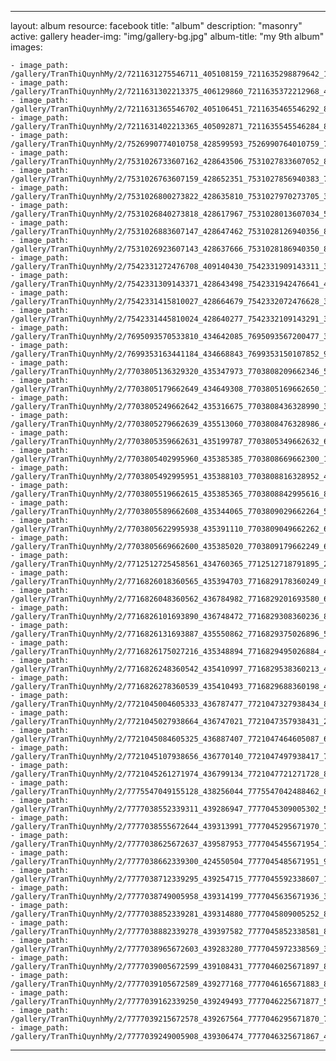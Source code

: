 
---
layout: album
resource: facebook
title: "album"
description: "masonry"
active: gallery
header-img: "img/gallery-bg.jpg"
album-title: "my 9th album"
images:
    
    - image_path: /gallery/TranThiQuynhMy/2/7211631275546711_405108159_7211635298879642_1293634090277043777_n.jpg
    - image_path: /gallery/TranThiQuynhMy/2/7211631302213375_406129860_7211635372212968_4848446225873468237_n.jpg
    - image_path: /gallery/TranThiQuynhMy/2/7211631365546702_405106451_7211635465546292_8362189491478502333_n.jpg
    - image_path: /gallery/TranThiQuynhMy/2/7211631402213365_405092871_7211635545546284_84153269269451783_n.jpg
    - image_path: /gallery/TranThiQuynhMy/2/7526990774010758_428599593_7526990764010759_7056663829470914973_n.jpg
    - image_path: /gallery/TranThiQuynhMy/2/7531026733607162_428643506_7531027833607052_8352900190738093972_n.jpg
    - image_path: /gallery/TranThiQuynhMy/2/7531026763607159_428652351_7531027856940383_737008893336260601_n.jpg
    - image_path: /gallery/TranThiQuynhMy/2/7531026800273822_428635810_7531027970273705_395786202260444992_n.jpg
    - image_path: /gallery/TranThiQuynhMy/2/7531026840273818_428617967_7531028013607034_5247047724382071556_n.jpg
    - image_path: /gallery/TranThiQuynhMy/2/7531026883607147_428647462_7531028126940356_8921819531935639476_n.jpg
    - image_path: /gallery/TranThiQuynhMy/2/7531026923607143_428637666_7531028186940350_8297239345438465766_n.jpg
    - image_path: /gallery/TranThiQuynhMy/2/7542331272476708_409140430_7542331909143311_3212328306188097138_n.jpg
    - image_path: /gallery/TranThiQuynhMy/2/7542331309143371_428643498_7542331942476641_4081473119365911549_n.jpg
    - image_path: /gallery/TranThiQuynhMy/2/7542331415810027_428664679_7542332072476628_3587690818286948458_n.jpg
    - image_path: /gallery/TranThiQuynhMy/2/7542331445810024_428640277_7542332109143291_3324954355396829660_n.jpg
    - image_path: /gallery/TranThiQuynhMy/2/7695093570533810_434642085_7695093567200477_3918210845735471262_n.jpg
    - image_path: /gallery/TranThiQuynhMy/2/7699353163441184_434668843_7699353150107852_9034142394085341103_n.jpg
    - image_path: /gallery/TranThiQuynhMy/2/7703805136329320_435347973_7703808209662346_5743575238949364193_n.jpg
    - image_path: /gallery/TranThiQuynhMy/2/7703805179662649_434649308_7703805169662650_1284726985081050900_n.jpg
    - image_path: /gallery/TranThiQuynhMy/2/7703805249662642_435316675_7703808436328990_3988163355730468842_n.jpg
    - image_path: /gallery/TranThiQuynhMy/2/7703805279662639_435513060_7703808476328986_4374956369906355633_n.jpg
    - image_path: /gallery/TranThiQuynhMy/2/7703805359662631_435199787_7703805349662632_6098820511518214521_n.jpg
    - image_path: /gallery/TranThiQuynhMy/2/7703805402995960_435385385_7703808669662300_1555631938327199418_n.jpg
    - image_path: /gallery/TranThiQuynhMy/2/7703805492995951_435388103_7703808816328952_4732965654451478213_n.jpg
    - image_path: /gallery/TranThiQuynhMy/2/7703805519662615_435385365_7703808842995616_896130312088682233_n.jpg
    - image_path: /gallery/TranThiQuynhMy/2/7703805589662608_435344065_7703809029662264_511709257999722495_n.jpg
    - image_path: /gallery/TranThiQuynhMy/2/7703805622995938_435391110_7703809049662262_6392683084175079932_n.jpg
    - image_path: /gallery/TranThiQuynhMy/2/7703805669662600_435385020_7703809179662249_6950194587513997626_n.jpg
    - image_path: /gallery/TranThiQuynhMy/2/7712512725458561_434760365_7712512718791895_2595657113782627329_n.jpg
    - image_path: /gallery/TranThiQuynhMy/2/7716826018360565_435394703_7716829178360249_8641816272862771766_n.jpg
    - image_path: /gallery/TranThiQuynhMy/2/7716826048360562_436784982_7716829201693580_6451381449584880896_n.jpg
    - image_path: /gallery/TranThiQuynhMy/2/7716826101693890_436748472_7716829308360236_8241516759242280290_n.jpg
    - image_path: /gallery/TranThiQuynhMy/2/7716826131693887_435550862_7716829375026896_5807747576953611927_n.jpg
    - image_path: /gallery/TranThiQuynhMy/2/7716826175027216_435348894_7716829495026884_4072989226098536267_n.jpg
    - image_path: /gallery/TranThiQuynhMy/2/7716826248360542_435410997_7716829538360213_4704588309816208338_n.jpg
    - image_path: /gallery/TranThiQuynhMy/2/7716826278360539_435410493_7716829688360198_4929980939789963599_n.jpg
    - image_path: /gallery/TranThiQuynhMy/2/7721045004605333_436787477_7721047327938434_8219792736497326619_n.jpg
    - image_path: /gallery/TranThiQuynhMy/2/7721045027938664_436747021_7721047357938431_2695379605262165285_n.jpg
    - image_path: /gallery/TranThiQuynhMy/2/7721045084605325_436887407_7721047464605087_6679382334804997215_n.jpg
    - image_path: /gallery/TranThiQuynhMy/2/7721045107938656_436770140_7721047497938417_7329478568610932243_n.jpg
    - image_path: /gallery/TranThiQuynhMy/2/7721045261271974_436799134_7721047721271728_8246264867001101272_n.jpg
    - image_path: /gallery/TranThiQuynhMy/2/7775547049155128_438256044_7775547042488462_8491488192782102727_n.jpg
    - image_path: /gallery/TranThiQuynhMy/2/7777038552339311_439286947_7777045309005302_5959542247853274603_n.jpg
    - image_path: /gallery/TranThiQuynhMy/2/7777038555672644_439313991_7777045295671970_7052008443680245974_n.jpg
    - image_path: /gallery/TranThiQuynhMy/2/7777038625672637_439587953_7777045455671954_7044975861516229111_n.jpg
    - image_path: /gallery/TranThiQuynhMy/2/7777038662339300_424550504_7777045485671951_9104768170844578464_n.jpg
    - image_path: /gallery/TranThiQuynhMy/2/7777038712339295_439254715_7777045592338607_1921531311038151719_n.jpg
    - image_path: /gallery/TranThiQuynhMy/2/7777038749005958_439314199_7777045635671936_3711627740616732418_n.jpg
    - image_path: /gallery/TranThiQuynhMy/2/7777038852339281_439314880_7777045809005252_8792856273749035459_n.jpg
    - image_path: /gallery/TranThiQuynhMy/2/7777038882339278_439397582_7777045852338581_8239627530502678131_n.jpg
    - image_path: /gallery/TranThiQuynhMy/2/7777038965672603_439283280_7777045972338569_3150046525761022144_n.jpg
    - image_path: /gallery/TranThiQuynhMy/2/7777039005672599_439108431_7777046025671897_8114585764235439393_n.jpg
    - image_path: /gallery/TranThiQuynhMy/2/7777039105672589_439277168_7777046165671883_8405650932536753346_n.jpg
    - image_path: /gallery/TranThiQuynhMy/2/7777039162339250_439249493_7777046225671877_5727898879020031976_n.jpg
    - image_path: /gallery/TranThiQuynhMy/2/7777039215672578_439267564_7777046295671870_7790412347522211144_n.jpg
    - image_path: /gallery/TranThiQuynhMy/2/7777039249005908_439306474_7777046325671867_4088611209079429025_n.jpg
---